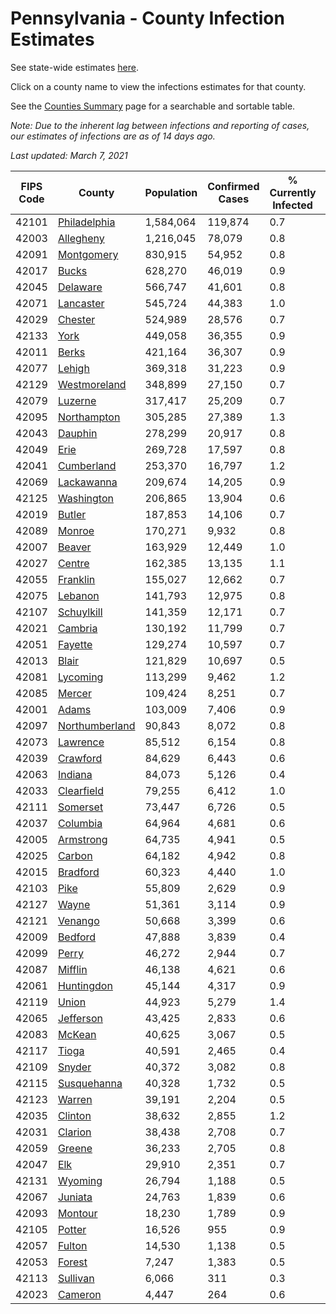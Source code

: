 # Pennsylvania - County Infection Estimates

See state-wide estimates [here](/infections/us-pa).

Click on a county name to view the infections estimates for that county.

See the [Counties Summary](/infections/summary-counties) page for a searchable and sortable table.

*Note: Due to the inherent lag between infections and reporting of cases, our estimates of infections are as of 14 days ago.*

*Last updated: March 7, 2021*

|   FIPS Code |                           County |   Population |   Confirmed Cases |   % Currently Infected |   % Total Infected |
|-------------|----------------------------------|--------------|-------------------|------------------------|--------------------|
|       42101 |     [Philadelphia](philadelphia) |    1,584,064 |           119,874 |                    0.7 |               28.6 |
|       42003 |           [Allegheny](allegheny) |    1,216,045 |            78,079 |                    0.8 |               20.1 |
|       42091 |         [Montgomery](montgomery) |      830,915 |            54,952 |                    0.8 |               23.2 |
|       42017 |                   [Bucks](bucks) |      628,270 |            46,019 |                    0.9 |               25.1 |
|       42045 |             [Delaware](delaware) |      566,747 |            41,601 |                    0.8 |               26.4 |
|       42071 |           [Lancaster](lancaster) |      545,724 |            44,383 |                    1.0 |               26.6 |
|       42029 |               [Chester](chester) |      524,989 |            28,576 |                    0.7 |               18.2 |
|       42133 |                     [York](york) |      449,058 |            36,355 |                    0.9 |               25.3 |
|       42011 |                   [Berks](berks) |      421,164 |            36,307 |                    0.9 |               29.8 |
|       42077 |                 [Lehigh](lehigh) |      369,318 |            31,223 |                    0.9 |               30.1 |
|       42129 |     [Westmoreland](westmoreland) |      348,899 |            27,150 |                    0.7 |               24.3 |
|       42079 |               [Luzerne](luzerne) |      317,417 |            25,209 |                    0.7 |               28.0 |
|       42095 |       [Northampton](northampton) |      305,285 |            27,389 |                    1.3 |               31.0 |
|       42043 |               [Dauphin](dauphin) |      278,299 |            20,917 |                    0.8 |               24.2 |
|       42049 |                     [Erie](erie) |      269,728 |            17,597 |                    0.8 |               20.1 |
|       42041 |         [Cumberland](cumberland) |      253,370 |            16,797 |                    1.2 |               20.8 |
|       42069 |         [Lackawanna](lackawanna) |      209,674 |            14,205 |                    0.9 |               23.1 |
|       42125 |         [Washington](washington) |      206,865 |            13,904 |                    0.6 |               20.7 |
|       42019 |                 [Butler](butler) |      187,853 |            14,106 |                    0.7 |               23.4 |
|       42089 |                 [Monroe](monroe) |      170,271 |             9,932 |                    0.8 |               21.3 |
|       42007 |                 [Beaver](beaver) |      163,929 |            12,449 |                    1.0 |               24.5 |
|       42027 |                 [Centre](centre) |      162,385 |            13,135 |                    1.1 |               24.1 |
|       42055 |             [Franklin](franklin) |      155,027 |            12,662 |                    0.7 |               26.4 |
|       42075 |               [Lebanon](lebanon) |      141,793 |            12,975 |                    0.8 |               30.6 |
|       42107 |         [Schuylkill](schuylkill) |      141,359 |            12,171 |                    0.7 |               27.8 |
|       42021 |               [Cambria](cambria) |      130,192 |            11,799 |                    0.7 |               27.9 |
|       42051 |               [Fayette](fayette) |      129,274 |            10,597 |                    0.7 |               25.5 |
|       42013 |                   [Blair](blair) |      121,829 |            10,697 |                    0.5 |               26.9 |
|       42081 |             [Lycoming](lycoming) |      113,299 |             9,462 |                    1.2 |               25.8 |
|       42085 |                 [Mercer](mercer) |      109,424 |             8,251 |                    0.7 |               23.2 |
|       42001 |                   [Adams](adams) |      103,009 |             7,406 |                    0.9 |               22.5 |
|       42097 | [Northumberland](northumberland) |       90,843 |             8,072 |                    0.8 |               27.4 |
|       42073 |             [Lawrence](lawrence) |       85,512 |             6,154 |                    0.8 |               22.1 |
|       42039 |             [Crawford](crawford) |       84,629 |             6,443 |                    0.6 |               23.5 |
|       42063 |               [Indiana](indiana) |       84,073 |             5,126 |                    0.4 |               18.9 |
|       42033 |         [Clearfield](clearfield) |       79,255 |             6,412 |                    1.0 |               24.6 |
|       42111 |             [Somerset](somerset) |       73,447 |             6,726 |                    0.5 |               28.5 |
|       42037 |             [Columbia](columbia) |       64,964 |             4,681 |                    0.6 |               24.1 |
|       42005 |           [Armstrong](armstrong) |       64,735 |             4,941 |                    0.5 |               23.7 |
|       42025 |                 [Carbon](carbon) |       64,182 |             4,942 |                    0.8 |               24.9 |
|       42015 |             [Bradford](bradford) |       60,323 |             4,440 |                    1.0 |               22.3 |
|       42103 |                     [Pike](pike) |       55,809 |             2,629 |                    0.9 |               17.9 |
|       42127 |                   [Wayne](wayne) |       51,361 |             3,114 |                    0.9 |               19.5 |
|       42121 |               [Venango](venango) |       50,668 |             3,399 |                    0.6 |               20.6 |
|       42009 |               [Bedford](bedford) |       47,888 |             3,839 |                    0.4 |               24.9 |
|       42099 |                   [Perry](perry) |       46,272 |             2,944 |                    0.7 |               19.6 |
|       42087 |               [Mifflin](mifflin) |       46,138 |             4,621 |                    0.6 |               31.2 |
|       42061 |         [Huntingdon](huntingdon) |       45,144 |             4,317 |                    0.9 |               29.8 |
|       42119 |                   [Union](union) |       44,923 |             5,279 |                    1.4 |               35.8 |
|       42065 |           [Jefferson](jefferson) |       43,425 |             2,833 |                    0.6 |               19.9 |
|       42083 |                 [McKean](mckean) |       40,625 |             3,067 |                    0.5 |               23.1 |
|       42117 |                   [Tioga](tioga) |       40,591 |             2,465 |                    0.4 |               18.8 |
|       42109 |                 [Snyder](snyder) |       40,372 |             3,082 |                    0.8 |               23.3 |
|       42115 |       [Susquehanna](susquehanna) |       40,328 |             1,732 |                    0.5 |               14.1 |
|       42123 |                 [Warren](warren) |       39,191 |             2,204 |                    0.5 |               17.4 |
|       42035 |               [Clinton](clinton) |       38,632 |             2,855 |                    1.2 |               23.0 |
|       42031 |               [Clarion](clarion) |       38,438 |             2,708 |                    0.7 |               22.0 |
|       42059 |                 [Greene](greene) |       36,233 |             2,705 |                    0.8 |               23.1 |
|       42047 |                       [Elk](elk) |       29,910 |             2,351 |                    0.7 |               24.0 |
|       42131 |               [Wyoming](wyoming) |       26,794 |             1,188 |                    0.5 |               13.9 |
|       42067 |               [Juniata](juniata) |       24,763 |             1,839 |                    0.6 |               24.6 |
|       42093 |               [Montour](montour) |       18,230 |             1,789 |                    0.9 |               34.8 |
|       42105 |                 [Potter](potter) |       16,526 |               955 |                    0.9 |               17.7 |
|       42057 |                 [Fulton](fulton) |       14,530 |             1,138 |                    0.5 |               24.3 |
|       42053 |                 [Forest](forest) |        7,247 |             1,383 |                    0.5 |               57.4 |
|       42113 |             [Sullivan](sullivan) |        6,066 |               311 |                    0.3 |               15.7 |
|       42023 |               [Cameron](cameron) |        4,447 |               264 |                    0.6 |               18.4 |
